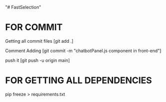 "# FastSelection" 

# FOR COMMIT 
Getting all commit files 
[git add .]

Comment Adding
[git commit -m "chatbotPanel.js component in front-end"]

push it 
[git push -u origin main]







# FOR GETTING ALL DEPENDENCIES
pip freeze > requirements.txt
